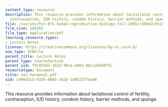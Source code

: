 ```yaml
---
content_type: resource
description: This resource provides information about lactational control of fertility,
  contraception, IUD history, condom history, barrier methods, and sponge.
file: /courses/hst-071-human-reproductive-biology-fall-2005/c406d2c561556685162b1485237f4a46_non_hormonal.pdf
file_size: 185263
file_type: application/pdf
learning_resource_types:
- Lecture Notes
license: https://creativecommons.org/licenses/by-nc-sa/4.0/
ocw_type: OCWFile
parent_title: Lecture Notes
parent_type: CourseSection
parent_uid: f9c933d3-1b2d-99ce-a083-0bc12b5b975c
resourcetype: Document
title: non_hormonal.pdf
uid: c406d2c5-6155-6685-162b-1485237f4a46
---
```

This resource provides information about lactational control of fertility, contraception, IUD history, condom history, barrier methods, and sponge.